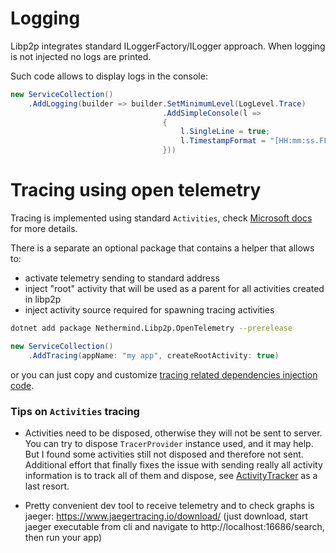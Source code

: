# Logging

Libp2p integrates standard ILoggerFactory/ILogger approach. When logging is not injected no logs are printed.

Such code allows to display logs in the console:

```cs
new ServiceCollection()
    .AddLogging(builder => builder.SetMinimumLevel(LogLevel.Trace)
                                  .AddSimpleConsole(l =>
                                  {
                                      l.SingleLine = true;
                                      l.TimestampFormat = "[HH:mm:ss.FFF]";
                                  }))
```

# Tracing using open telemetry

Tracing is implemented using standard `Activities`, check [Microsoft docs](https://learn.microsoft.com/en-us/dotnet/core/diagnostics/distributed-tracing-instrumentation-walkthroughs#activity) for more details.

There is a separate an optional package that contains a helper that allows to:
- activate telemetry sending to standard address
- inject "root" activity that will be used as a parent for all activities created in libp2p
- inject activity source required for spawning tracing activities

```sh
dotnet add package Nethermind.Libp2p.OpenTelemetry --prerelease
```

```cs
new ServiceCollection()
    .AddTracing(appName: "my app", createRootActivity: true)
```

or you can just copy and customize [tracing related dependencies injection code](../src/libp2p/Libp2p.OpenTelemetry/ServiceProviderExtensions.cs).

### Tips on `Activities` tracing

- Activities need to be disposed, otherwise they will not be sent to server. You can try to dispose `TracerProvider` instance used, and it may help. But I found some activities still not disposed and therefore not sent. Additional effort that finally fixes the issue with sending really all activity information is to track all of them and dispose, see [ActivityTracker](../src/libp2p/Libp2p.E2eTests/E2eTestSetup.cs) as a last resort.

- Pretty convenient dev tool to receive telemetry and to check graphs is jaeger: https://www.jaegertracing.io/download/ (just download, start jaeger executable from cli and navigate to http://localhost:16686/search, then run your app)
